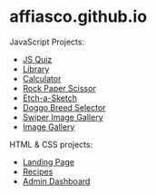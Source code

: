 # affiasco.github.io

JavaScript Projects:

- [JS Quiz](https://affiasco.github.io/quiz)
- [Library](https://affiasco.github.io/library)
- [Calculator](https://affiasco.github.io/odin-calc/)
- [Rock Paper Scissor](https://affiasco.github.io/rock-paper-scissors/)
- [Etch-a-Sketch](https://affiasco.github.io/etch-a-sketch/)
- [Doggo Breed Selector](https://affiasco.github.io/femasters-bootcamp/doggos/)
- [Swiper Image Gallery](https://affiasco.github.io/femasters-bootcamp/image-gallery-swiper)
- [Image Gallery](https://affiasco.github.io/femasters-bootcamp/image-gallery)

HTML & CSS projects:

- [Landing Page](https://affiasco.github.io/landing-page/)
- [Recipes](https://affiasco.github.io/recipes/)
- [Admin Dashboard](https://affiasco.github.io/admin-dashboard)
